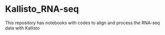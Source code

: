 # Kallisto_RNA-seq
This repository has notebooks with codes to align and process the RNA-seq data with Kallisto
